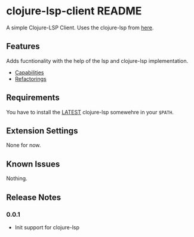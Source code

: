# clojure-lsp-client README

A simple Clojure-LSP Client. Uses the clojure-lsp from [here](https://github.com/snoe/clojure-lsp).

## Features

Adds fucntionality with the help of the lsp and clojure-lsp implementation.
- [Capabilities](https://github.com/snoe/clojure-lsp#capabilities)
- [Refactorings](https://github.com/snoe/clojure-lsp#refactorings)

## Requirements

You have to install the [LATEST](https://github.com/snoe/clojure-lsp/releases/latest) clojure-lsp somewehre in your `$PATH`.

## Extension Settings

None for now.

## Known Issues

Nothing.

## Release Notes

### 0.0.1 
- Init support for clojure-lsp